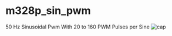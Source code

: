# m328p_sin_pwm
50 Hz Sinusoidal Pwm With 20 to 160 PWM Pulses per Sine
![cap](https://github.com/geobitus/m328p_sin_pwm/assets/49545535/7a162a78-65d9-44cb-bc16-4100fd2f639a)

